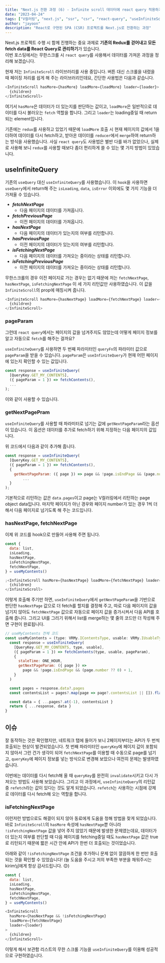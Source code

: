 ```yaml
---
title: "Next.js 전환 과정 (6) - Infinite scroll 데이터에 react query 적용하기"
date: "2023-04-24"
tags: ["V컬러링", "next.js", "ssr", "csr", "react-query", "useInfiniteScroll"]
author: "jayoon"
description: "React로 구현된 SPA (CSR) 프로젝트를 Next.js로 전환하는 과정"
---
```


Next.js 프로젝트 수행 시 함께 진행하는 중요 과제로 **기존의 Redux를 걷어내고 모든 fetch data를 React Query로 관리하기**가 있습니다.
<br />
이번 포스팅에서는 무한스크롤 시 `react query`를 사용해서 데이터를 가져온 과정을 정리해 보겠습니다.

현재 저는 `InfiniteScroll` 라이브러리를 사용 중입니다. 버튼 대신 스크롤을 내렸을 때 페이징 처리를 쉽게 해 주는 라이브러리인데요, 간단한 사용법은 다음과 같습니다.

```javascript
<InfiniteScroll hasMore={hasMore} loadMore={loadMore} loader={loader}>
  {children}
</InfiniteScroll>
```

여기서 `hasMore`은 데이터가 더 있는지를 판단하는 값이고, `loadMore`은 일반적으로 데이터를 다시 불러오는 `fetch` 역할을 합니다.
그리고 `loader`는 loading중일 때 return되는 element입니다.

기존에는 `redux`를 사용하고 있었기 때문에 `loadMore` 호출 시 현재 페이지의 값에서 1을 더하여 데이터를 다시 fetch하고, 받아온 데이터를 `reducer`에서 `merge`하여 return하는 방식을 사용했습니다.
사실 `react query`도 사용법은 별반 다를 바가 없었으나, 실제로 사용해 보니 `redux`를 사용할 때보다 좀더 편리하게 쓸 수 있는 몇 가지 방법이 있었습니다.

## useInfiniteQuery

기존의 `useQuery` 대신 `useInfiniteQuery`를 사용했습니다. 이 `hook`을 사용하면 `useQuery`에서 return해 주는 `isLoading`, `data`, `isError` 이외에도 몇 가지 기능을 더 가져올 수 있습니다.

- **_fetchNextPage_**
  - 다음 페이지의 데이터를 가져옵니다.
- **_fetchPreviousPage_**
  - 이전 페이지의 데이터를 가져옵니다.
- **_hasNextPage_**
  - 다음 페이지의 데이터가 있는지의 여부를 리턴합니다.
- **_hasPreviousPage_**
  - 이전 페이지의 데이터가 있는지의 여부를 리턴합니다.
- **_isFetchingNextPage_**
  - 다음 페이지의 데이터를 가져오는 중이라는 상태를 리턴합니다.
- **_isFetchingPreviousPage_**
  - 이전 페이지의 데이터를 가져오는 중이라는 상태를 리턴합니다.

무한스크롤의 경우 이전 페이지로 가는 경우는 없기 때문에 저는 `fetchNextPage`, `hasNextPage`, `isFetchingNextPage` 이 세 가지 리턴값만 사용하였습니다.
이 값을 `InfiniteScroll`의 prop에 매칭시켜 줍니다.

```javascript
<InfiniteScroll hasMore={hasNextPage} loadMore={fetchNextPage} loader={loader}>
  {children}
</InfiniteScroll>
```

### pageParam

그런데 `react query`에서는 페이지의 값을 넘겨주지도 않았는데 어떻게 페이지 정보를 알고 자동으로 `fetch`를 해주는 걸까요?

`useInfiniteQuery`를 사용하면 두 번째 파라미터인 `queryFn`의 파라미터 값으로 `pageParam`을 받을 수 있습니다.
`pageParam`은 `useInfiniteQuery`가 현재 어떤 페이지에 있는지 확인할 수 있는 값입니다.

```javascript
const response = useInfiniteQuery(
  [QueryKey.GET_MY_CONTENTS],
  ({ pageParam = 1 }) => fetchContents(),
  ...
);
```

이와 같이 사용할 수 있습니다.

### getNextPagePram

`useInfiniteQuery`를 사용할 때 파라미터로 넘기는 값에 `getNextPageParam`라는 옵션이 있습니다. 이 옵션은 데이터를 추가로 fetch하기 위해 지정하는 다음 페이지의 값입니다.

위 코드에서 다음과 같이 추가해 줍니다.

```javascript
const response = useInfiniteQuery(
  [QueryKey.GET_MY_CONTENTS],
  ({ pageParam = 1 }) => fetchContents(),
  {
    getNextPageParam: ({ page }) => page && !page.isEndPage && (page.number ?? 0) + 1,
		...
  }
);
```

기본적으로 리턴하는 값은 `data.pages`이고 page는 V컬러링에서 리턴하는 page object data입니다.
마지막 페이지가 아닌 경우와 페이지 number가 있는 경우 1씩 더해서 다음 페이지로 넘기도록 해 주는 코드입니다.

### hasNextPage, fetchNextPage

이제 위 코드를 hook으로 만들어 사용해 주면 됩니다.

```javascript
const {
  data: list,
  isLoading,
  hasNextPage,
  isFetchingNextPage,
  fetchNextPage,
} = useMyContents()

;<InfiniteScroll hasMore={hasNextPage} loadMore={fetchNextPage} loader={loader}>
  {children}
</InfiniteScroll>
```

이렇게 호출해 주기만 하면, `useInfiniteQuery`에서 `getNextPageParam`을 기반으로 판단한 `hasNextPage` 값으로 더 fetch를 할지를 결정해 주고,
따로 다음 페이지의 값을 넘기지 않아도 `fetchNextPage` 값으로 자동으로 페이지 값을 증가시켜서 다음 API를 호출해 줍니다.
그리고 UI를 그리기 위해서 list를 merge하는 몇 줄의 코드만 더 작성해 주면 구현이 완료됩니다.

```javascript
// useMyContents 전체 코드
const useMyContents = (type: VRMy.IContentsType, usable: VRMy.IUsableType) => {
  const response = useInfiniteQuery(
    [QueryKey.GET_MY_CONTENTS, type, usable],
    ({ pageParam = 1 }) => fetchContents(type, usable, pageParam),
    {
      staleTime: ONE_HOUR,
      getNextPageParam: ({ page }) =>
        page && !page.isEndPage && (page.number ?? 0) + 1,
    }
  )

  const pages = response.data?.pages
  const contentsList = pages?.map(page => page?.contentsList || []).flat()

  const data = { ...pages?.at(-1), contentsList }
  return { ...response, data }
}
```

## 이슈

잘 동작하는 것은 확인했지만, 네트워크 탭에 들어가 보니 2페이지부터는 API가 두 번씩 호출되는 현상이 발견되었습니다.
첫 번째 파라미터인 `queryKey`에 페이지 값이 포함되지 않아서 그런 건가 생각이 되어 `fetchNextPage`를 이용할 때 수동으로 page를 넘기고, `queryKey`에 페이지 정보를 넣는 방식으로 변경해 보았으나 여전히 문제는 발생하였습니다.

이번에는 데이터를 다시 fetch해 올 때 `queryKey`를 완전히 `invalidate`시키고 다시 가져오는 방법도 사용해 보았습니다.
그리고 이 과정에서, `useInfiniteQuery`의 리턴값 중 `refetch`라는 값이 있다는 것도 알게 되었습니다. `refetch`는 사용하는 시점에 강제로 데이터를 다시 fetch해 오는 역할을 합니다.

### isFetchingNextPage

이런저런 방법으로도 해결이 되지 않아 동료에게 도움을 청해 방법을 찾게 되었습니다.
바로 `InfiniteScroll`의 `hasMore` 속성에 `hasNextPage`뿐 아니라 `!isFetchingNextPage` 값을 넣어 주지 않았기 때문에 발생한 문제였는데요,
데이터가 더 있는지 여부를 판단할 때 다음 페이지를 fetching중일 때도 `hasNextPage` 값은 true로 리턴되기 때문에 짧은 시간 안에 API가 한번 더 호출되는 것이었습니다.

아래와 같이 `!isFetchingNextPage` 조건을 추가하니 문제 없이 깔끔하게 한 번만 호출되는 것을 확인할 수 있었습니다!
(늘 도움을 주시고 저의 부족한 부분을 채워주시는 kirim님에게 항상 감사드립니다. 😊)

```javascript
const {
  data: list,
  isLoading,
  hasNextPage,
  isFetchingNextPage,
  fetchNextPage,
} = useMyContents()

<InfiniteScroll
  hasMore={hasNextPage && !isFetchingNextPage}
  loadMore={fetchNextPage}
  loader={loader}
>
  {children}
</InfiniteScroll>
```

이렇게 해서 보관함 리스트의 무한 스크롤 기능을 `useInfiniteQuery`를 이용해 성공적으로 구현하였습니다.
